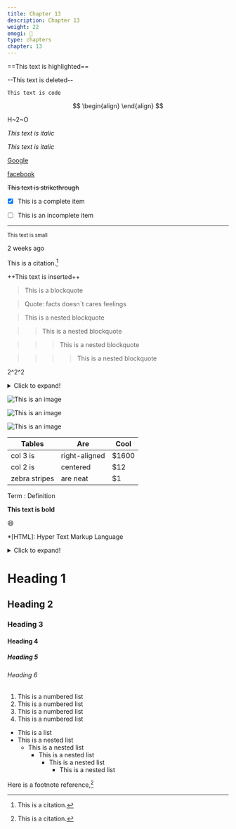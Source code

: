 ```yaml
---
title: Chapter 13
description: Chapter 13
weight: 22
emogi: 🤡
type: chapters
chapter: 13
---
```



==This text is highlighted==


--This text is deleted--


`This text is code`


$$
\begin{align}
\end{align}
$$


H~2~O


*This text is italic*

_This text is italic_


[Google](https://www.google.com)

[facebook](https://www.facebook.com "This is a title")


~~This text is strikethrough~~


- [x] This is a complete item
- [ ] This is an incomplete item


---


<sub>This text is small</sub>


<time datetime="2013-04-06T12:32+00:00">2 weeks ago</time>


This is a citation.[^1]
[^1]: This is a citation.


++This text is inserted++


> This is a blockquote

> Quote: facts doesn`t cares feelings 

> This is a nested blockquote

>> This is a nested blockquote

>>> This is a nested blockquote

>>>> This is a nested blockquote


2^2^2


<details>
<summary>Click to expand!</summary>
</details>


![This is an image](https://www.google.com/images/branding/googlelogo/1x/googlelogo_color_272x92dp.png)

![This is an image](https://images.pexels.com/photos/14980905/pexels-photo-14980905.jpeg "This is a title")

![This is an image](https://images.pexels.com/photos/1612351/pexels-photo-1612351.jpeg)


| Tables | Are | Cool |
| --- | --- | --- |
| col 3 is | right-aligned | $1600 |
| col 2 is | centered | $12 |
| zebra stripes | are neat | $1 |


Term
: Definition


**This text is bold**


:smile:


*[HTML]: Hyper Text Markup Language


<details>
<summary>Click to expand!</summary>
</details>


# Heading 1 
## Heading 2 
### Heading 3 
#### Heading 4 
##### Heading 5 
###### Heading 6 


1. This is a numbered list
2. This is a numbered list
3. This is a numbered list
4. This is a numbered list
- This is a list
- This is a nested list
	- This is a nested list
		- This is a nested list
			- This is a nested list
				- This is a nested list


Here is a footnote reference,[^1]
[^1]: And here is the footnote.
